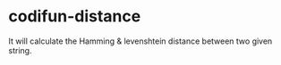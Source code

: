 # codifun-distance
It will calculate the Hamming &amp; levenshtein distance between two given string.
